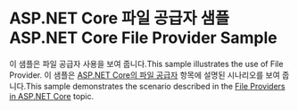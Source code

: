 # <a name="aspnet-core-file-provider-sample"></a><span data-ttu-id="c0ef4-101">ASP.NET Core 파일 공급자 샘플</span><span class="sxs-lookup"><span data-stu-id="c0ef4-101">ASP.NET Core File Provider Sample</span></span>

<span data-ttu-id="c0ef4-102">이 샘플은 파일 공급자 사용을 보여 줍니다.</span><span class="sxs-lookup"><span data-stu-id="c0ef4-102">This sample illustrates the use of File Provider.</span></span> <span data-ttu-id="c0ef4-103">이 샘플은 [ASP.NET Core의 파일 공급자](https://docs.microsoft.com/aspnet/core/fundamentals/file-providers) 항목에 설명된 시나리오를 보여 줍니다.</span><span class="sxs-lookup"><span data-stu-id="c0ef4-103">This sample demonstrates the scenario described in the [File Providers in ASP.NET Core](https://docs.microsoft.com/aspnet/core/fundamentals/file-providers) topic.</span></span>
